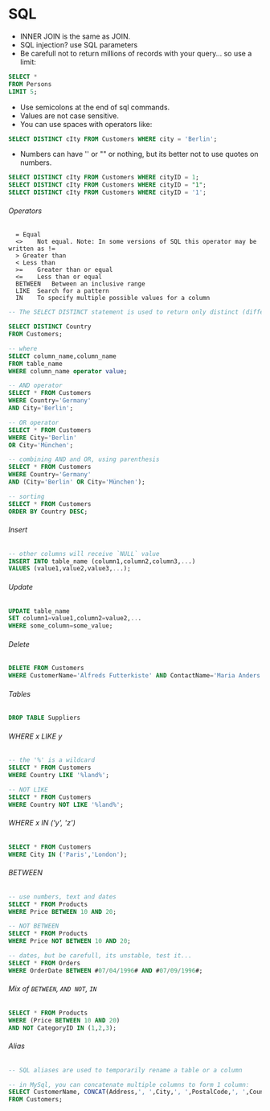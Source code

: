 # SQL

- INNER JOIN is the same as JOIN.
- SQL injection? use SQL parameters
- Be carefull not to return millions of records with your query... so use a limit:

```sql
SELECT *
FROM Persons
LIMIT 5;
```

- Use semicolons at the end of sql commands.
- Values are not case sensitive.
- You can use spaces with operators like:

```sql
SELECT DISTINCT cIty FROM Customers WHERE city = 'Berlin';
```

- Numbers can have '' or "" or nothing, but its better not to use quotes on numbers.
```sql
SELECT DISTINCT cIty FROM Customers WHERE cityID = 1;
SELECT DISTINCT cIty FROM Customers WHERE cityID = "1";
SELECT DISTINCT cIty FROM Customers WHERE cityID = '1';
```

###### Operators
```
  =	Equal
  <>	Not equal. Note: In some versions of SQL this operator may be written as !=
  >	Greater than
  <	Less than
  >=	Greater than or equal
  <=	Less than or equal
  BETWEEN	Between an inclusive range
  LIKE	Search for a pattern
  IN	To specify multiple possible values for a column
```


```sql
-- The SELECT DISTINCT statement is used to return only distinct (different) values. from column?

SELECT DISTINCT Country
FROM Customers;
```


```sql
-- where
SELECT column_name,column_name
FROM table_name
WHERE column_name operator value;
```


```sql
-- AND operator
SELECT * FROM Customers
WHERE Country='Germany'
AND City='Berlin';

-- OR operator
SELECT * FROM Customers
WHERE City='Berlin'
OR City='München';

-- combining AND and OR, using parenthesis
SELECT * FROM Customers
WHERE Country='Germany'
AND (City='Berlin' OR City='München');
```

```sql
-- sorting
SELECT * FROM Customers
ORDER BY Country DESC;
```

###### Insert

```sql
-- other columns will receive `NULL` value
INSERT INTO table_name (column1,column2,column3,...)
VALUES (value1,value2,value3,...);
```


###### Update

```sql
UPDATE table_name
SET column1=value1,column2=value2,...
WHERE some_column=some_value;
```


###### Delete

```sql
DELETE FROM Customers
WHERE CustomerName='Alfreds Futterkiste' AND ContactName='Maria Anders';
```

###### Tables

```sql
DROP TABLE Suppliers
```

###### WHERE x LIKE y

```sql
-- the '%' is a wildcard
SELECT * FROM Customers
WHERE Country LIKE '%land%';

-- NOT LIKE
SELECT * FROM Customers
WHERE Country NOT LIKE '%land%';

```

###### WHERE x IN ('y', 'z')

```sql
SELECT * FROM Customers
WHERE City IN ('Paris','London');
```

###### BETWEEN

```sql
-- use numbers, text and dates
SELECT * FROM Products
WHERE Price BETWEEN 10 AND 20;

-- NOT BETWEEN
SELECT * FROM Products
WHERE Price NOT BETWEEN 10 AND 20;

-- dates, but be carefull, its unstable, test it...
SELECT * FROM Orders
WHERE OrderDate BETWEEN #07/04/1996# AND #07/09/1996#;
```

###### Mix of `BETWEEN`, `AND NOT`, `IN`

```sql
SELECT * FROM Products
WHERE (Price BETWEEN 10 AND 20)
AND NOT CategoryID IN (1,2,3);

```



###### Alias
```sql
-- SQL aliases are used to temporarily rename a table or a column

-- in MySql, you can concatenate multiple columns to form 1 column:
SELECT CustomerName, CONCAT(Address,', ',City,', ',PostalCode,', ',Country) AS Address
FROM Customers;
```
